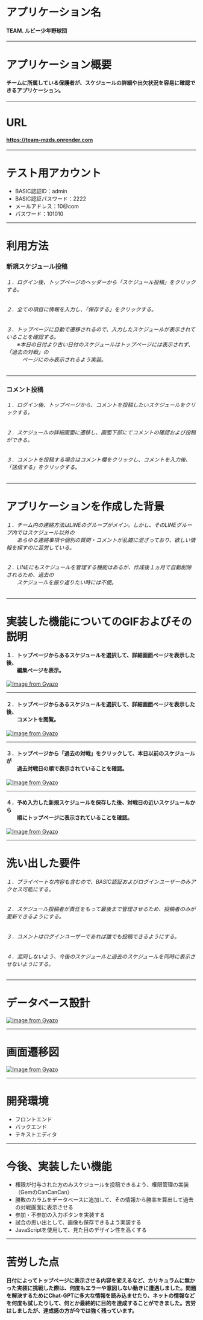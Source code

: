 # アプリケーション名
#### TEAM. ルビー少年野球団
---
# アプリケーション概要
#### チームに所属している保護者が、スケジュールの詳細や出欠状況を容易に確認できるアプリケーション。
---
# URL
#### https://team-mzds.onrender.com
---
# テスト用アカウント
- BASIC認証ID：admin
- BASIC認証パスワード：2222
- メールアドレス：10@com
- パスワード：101010
---
# 利用方法
### 新規スケジュール投稿
###### １．ログイン後、トップページのヘッダーから「スケジュール投稿」をクリックする。
###### ２．全ての項目に情報を入力し、「保存する」をクリックする。
###### ３．トップページに自動で遷移されるので、入力したスケジュールが表示されていることを確認する。<br>　　※本日の日付より古い日付のスケジュールはトップページには表示されず、「過去の対戦」の<br>　　　ページにのみ表示されるよう実装。
---
### コメント投稿
###### １．ログイン後、トップページから、コメントを投稿したいスケジュールをクリックする。
###### ２．スケジュールの詳細画面に遷移し、画面下部にてコメントの確認および投稿ができる。
###### ３．コメントを投稿する場合はコメント欄をクリックし、コメントを入力後、「送信する」をクリックする。
---
# アプリケーションを作成した背景
###### １．チーム内の連絡方法はLINEのグループがメイン。しかし、そのLINEグループ内ではスケジュール以外の<br>　　あらゆる連絡事項や個別の質問・コメントが乱雑に混ざっており、欲しい情報を探すのに苦労している。

###### ２．LINEにもスケジュールを管理する機能はあるが、作成後１ヵ月で自動削除されるため、過去の<br>　　スケジュールを振り返りたい時には不便。
---
# 実装した機能についてのGIFおよびその説明

#### １．トップページからあるスケジュールを選択して、詳細画面ページを表示した後、<br>　　編集ページを表示。
[![Image from Gyazo](https://i.gyazo.com/fa5dd159dde534fbc7101ba444237d9b.gif)](https://gyazo.com/fa5dd159dde534fbc7101ba444237d9b)

---

#### ２．トップページからあるスケジュールを選択して、詳細画面ページを表示した後、<br>　　コメントを閲覧。
[![Image from Gyazo](https://i.gyazo.com/06e4af60d67cd92b9165e71f1417adfe.gif)](https://gyazo.com/06e4af60d67cd92b9165e71f1417adfe)

---

#### ３．トップページから「過去の対戦」をクリックして、本日以前のスケジュールが<br>　　過去対戦日の順で表示されていることを確認。
[![Image from Gyazo](https://i.gyazo.com/3f7a6199c63a0849d14fe85f576a38a9.gif)](https://gyazo.com/3f7a6199c63a0849d14fe85f576a38a9)

---

#### ４．予め入力した新規スケジュールを保存した後、対戦日の近いスケジュールから<br>　　順にトップページに表示されていることを確認。
[![Image from Gyazo](https://i.gyazo.com/cec8751b8ad4689ed426590ca98eddd3.gif)](https://gyazo.com/cec8751b8ad4689ed426590ca98eddd3)

---

<!-- 
| アプリ機能1 | アプリ機能1 |
|:-----------:|:------------:|
| [![Image from Gyazo](https://i.gyazo.com/fa5dd159dde534fbc7101ba444237d9b.gif)](https://gyazo.com/fa5dd159dde534fbc7101ba444237d9b) | [![Image from Gyazo](https://i.gyazo.com/06e4af60d67cd92b9165e71f1417adfe.gif)](https://gyazo.com/06e4af60d67cd92b9165e71f1417adfe) |
| アプリ機能の説明が入ります。アプリ機能の説明が入ります。 | アプリ機能の説明が入ります。アプリ機能の説明が入ります。 |

</br>

| アプリ機能3 | アプリ機能4 |
|:-----------:|:------------:|
| [![Image from Gyazo](https://i.gyazo.com/3f7a6199c63a0849d14fe85f576a38a9.gif)](https://gyazo.com/3f7a6199c63a0849d14fe85f576a38a9) | [![Image from Gyazo](https://i.gyazo.com/cec8751b8ad4689ed426590ca98eddd3.gif)](https://gyazo.com/cec8751b8ad4689ed426590ca98eddd3) |
| アプリ機能の説明が入ります。アプリ機能の説明が入ります。 | アプリ機能の説明が入ります。アプリ機能の説明が入ります。 | -->


# 洗い出した要件
###### １．プライベートな内容も含むので、BASIC認証およびログインユーザーのみアクセス可能にする。
###### ２．スケジュール投稿者が責任をもって最後まで管理させるため、投稿者のみが更新できるようにする。
###### ３．コメントはログインユーザーであれば誰でも投稿できるようにする。
###### ４．混同しないよう、今後のスケジュールと過去のスケジュールを同時に表示させないようにする。
---
# データベース設計
[![Image from Gyazo](https://i.gyazo.com/254650e8be1d945c6039943cb2123c4c.png)](https://gyazo.com/254650e8be1d945c6039943cb2123c4c)

---
# 画面遷移図
[![Image from Gyazo](https://i.gyazo.com/fd18c1358b2c21e8fe29c0d758e6422a.png)](https://gyazo.com/fd18c1358b2c21e8fe29c0d758e6422a)

---
# 開発環境
- フロントエンド
- バックエンド
- テキストエディタ
---
# 今後、実装したい機能
- 権限が付与された方のみスケジュールを投稿できるよう、権限管理の実装（GemのCanCanCan）
- 勝敗のカラムをデータベースに追加して、その情報から勝率を算出して過去の対戦画面に表示させる
- 参加・不参加の入力ボタンを実装する
- 試合の思い出として、画像も保存できるよう実装する
- JavaScriptを使用して、見た目のデザイン性を高くする
---
# 苦労した点
#### 日付によってトップページに表示させる内容を変えるなど、カリキュラムに無かった実装に挑戦した際は、何度もエラーや意図しない動きに遭遇しました。問題を解決するためにChat-GPTに多大な情報を読み込ませたり、ネットの情報などを何度も試したりして、何とか最終的に目的を達成することができました。苦労はしましたが、達成感の方が今では強く残っています。



<!-- 
# テーブル設計

## users テーブル

| Column              | Type       | Options                        |
| ------------------- | ---------- | ------------------------------ |
| email               | string     | null: false, unique: true      |
| encrypted_password  | string     | null: false                    |
| name_kanji          | string     | null: false                    |
| name_katakana       | string     | null: false                    |

### Association

- has_many :schedules
- has_many :comments

## schedules テーブル

| Column              | Type       | Options                        |
| ------------------- | ---------- | ------------------------------ |
| status_id           | integer    | null: false                    |
| match_day           | date       | null: false                    |
| match_week_id       | integer    | null: false                    |
| opponent            | string     | null: false                    |
| location            | string     | null: false                    |
| start_time          | integer    | null: false                    |
| meeting_time        | integer    | null: false                    |
| deadline            | date       | null: false                    |
| user                | references | null: false, foreign_key: true |

### Association

- belongs_to :user
- has_many :comments

## comments テーブル

| Column              | Type       | Options                        |
| ------------------- | ---------- | ------------------------------ |
| content             | text       | null: false                    |
| schedule            | references | null: false, foreign_key: true |
| user                | references | null: false, foreign_key: true |

### Association

- belongs_to :user
- belongs_to :schedule -->

